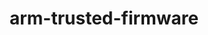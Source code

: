---
permalink: /engineering/projects/arm-trusted-firmware/
project_link_name: arm-trusted-firmware
project_url: https://github.com/ARM-software/arm-trusted-firmware
statsAvailable: 'false'
title: arm-trusted-firmware
---